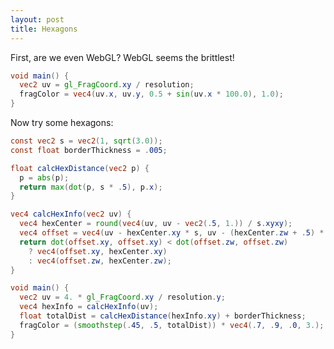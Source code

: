 ```yaml
---
layout: post
title: Hexagons
---
```


First, are we even WebGL? WebGL seems the brittlest!

```glsl
void main() {
  vec2 uv = gl_FragCoord.xy / resolution;
  fragColor = vec4(uv.x, uv.y, 0.5 + sin(uv.x * 100.0), 1.0);
}
```

Now try some hexagons:

```glsl
const vec2 s = vec2(1, sqrt(3.0));
const float borderThickness = .005;

float calcHexDistance(vec2 p) {
  p = abs(p);
  return max(dot(p, s * .5), p.x);
}

vec4 calcHexInfo(vec2 uv) {
  vec4 hexCenter = round(vec4(uv, uv - vec2(.5, 1.)) / s.xyxy);
  vec4 offset = vec4(uv - hexCenter.xy * s, uv - (hexCenter.zw + .5) * s);
  return dot(offset.xy, offset.xy) < dot(offset.zw, offset.zw)
    ? vec4(offset.xy, hexCenter.xy)
    : vec4(offset.zw, hexCenter.zw);
}

void main() {
  vec2 uv = 4. * gl_FragCoord.xy / resolution.y;
  vec4 hexInfo = calcHexInfo(uv);
  float totalDist = calcHexDistance(hexInfo.xy) + borderThickness;
  fragColor = (smoothstep(.45, .5, totalDist)) * vec4(.7, .9, .0, 3.);
}
```


<script>
// Ah, WebGL bad, very bad!
// It all state and mutation and global variables...
//
// They can't get the naming/numbering make any sense whatsoever:
// WebGL 1.0 is based on OpenGL ES 2.0, which uses GLSL ES 1.00
// WebGL 2.0 is based on OpenGL ES 3.0, which uses GLSL ES 3.00

const vertices = new Float32Array([
  -1, -1, 1, -1, -1, 1,
  -1, 1, 1, -1, 1, 1,
]);

const vsSource = `#version 300 es
precision mediump float;

in vec4 position;
out vec2 fragCoord;

void main() {
  gl_Position = position;
  fragCoord = position.xy;
}
`

const heightFactor = 1/3;

function compileShader(gl, source, type) {
  const shader = gl.createShader(type);
  gl.shaderSource(shader, source);
  gl.compileShader(shader);
  if (!gl.getShaderParameter(shader, gl.COMPILE_STATUS)) {
    console.error(gl.getShaderInfoLog(shader));
    gl.deleteShader(shader);
  }
  return shader;
}

function createProgram(gl, fsSource) {
  const program = gl.createProgram();
  gl.attachShader(program, compileShader(gl, vsSource, gl.VERTEX_SHADER));
  gl.attachShader(program, compileShader(gl, fsSource, gl.FRAGMENT_SHADER));
  gl.linkProgram(program);
  return program;
}

function draw(canvas, fsSource) {
  gl = canvas.getContext("webgl2");
  gl.viewport(0, 0, canvas.width, canvas.height);

  const program = createProgram(gl, fsSource);
  gl.useProgram(program);
  gl.uniform2f(gl.getUniformLocation(program, "resolution"), gl.canvas.width, gl.canvas.height);
  gl.drawArrays(gl.TRIANGLES, 0, 6);
  gl.useProgram(program);

  const buffer = gl.createBuffer();
  gl.bindBuffer(gl.ARRAY_BUFFER, buffer);
  gl.bufferData(gl.ARRAY_BUFFER, vertices, gl.STATIC_DRAW);

  const posLoc = gl.getAttribLocation(program, "position");
  gl.enableVertexAttribArray(posLoc);
  gl.vertexAttribPointer(posLoc, 2, gl.FLOAT, false, 0, 0);

  gl.drawArrays(gl.TRIANGLES, 0, 6);
}

function setCanvasSize(canvas) {
  const width = canvas.parentElement.clientWidth;
  const height = canvas.parentElement.clientWidth * heightFactor;

  canvas.style.width = width + 'px';
  canvas.style.height = height + 'px';

  const devicePixelRatio = window.devicePixelRatio || 1;
  canvas.width = width * devicePixelRatio;
  canvas.height = height * devicePixelRatio;
}

function addCanvasesById(id) {
  document.querySelectorAll(`#${id} pre`).forEach(pre => {
    const canvas = document.createElement("canvas");
    const p = document.createElement("p");
    p.appendChild(canvas);
    pre.parentNode.parentNode.insertBefore(p, pre.parentNode.nextSibling);
    setCanvasSize(canvas);

    fsSource = `#version 300 es
      precision mediump float;

      out vec4 fragColor;
      uniform vec2 resolution;
      ` + pre.textContent
    draw(canvas, fsSource);
  });
}

addCanvasesById("hexagons");
</script>
